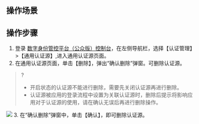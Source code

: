 ## 操作场景

## 操作步骤
1. 登录 [数字身份管控平台（公众版）控制台](https://console.cloud.tencent.com/ciam)，在左侧导航栏，选择【认证管理】>【通用认证源】,进入通用认证源页面。
2. 在通用认证源页面，单击【删除】，弹出“确认删除”弹窗。可删除认证源。
>? 
>- 开启状态的认证源不能进行删除，需要先关闭认证源再进行删除。
>- 认证源被应用的登录流程中设置为关联认证源时，删除后提示将影响应用对于认证源的使用，请在确认无误后再进行删除操作。
>
![](https://main.qcloudimg.com/raw/cae7803976c6aa35a3af711a400a4f9a.png)
3. 在“确认删除”弹窗中，单击【确认】，即可删除认证源。


